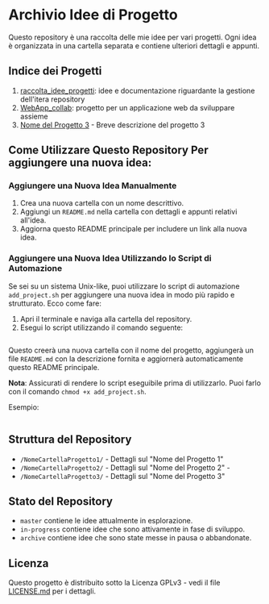 # Archivio Idee di Progetto
Questo repository è una raccolta delle mie idee per vari progetti. Ogni idea è organizzata in una cartella separata e contiene ulteriori dettagli e appunti.

## Indice dei Progetti
1. [raccolta_idee_progetti](raccolta%20idee%20progetti.md): idee e documentazione riguardante la gestione dell'itera repository
2. [WebApp_collab](./WebApp_collab/): progetto per un applicazione web da sviluppare assieme
3. [Nome del Progetto 3](./NomeCartellaProgetto3/README.md) - Breve descrizione del progetto 3

## Come Utilizzare Questo Repository Per aggiungere una nuova idea:
### Aggiungere una Nuova Idea Manualmente
1. Crea una nuova cartella con un nome descrittivo.
2. Aggiungi un `README.md` nella cartella con dettagli e appunti relativi all'idea.
3. Aggiorna questo README principale per includere un link alla nuova idea.

### Aggiungere una Nuova Idea Utilizzando lo Script di Automazione
Se sei su un sistema Unix-like, puoi utilizzare lo script di automazione `add_project.sh` per aggiungere una nuova idea in modo più rapido e strutturato. Ecco come fare:
1. Apri il terminale e naviga alla cartella del repository.
2. Esegui lo script utilizzando il comando seguente:
```bash ./add_project.sh "Nome del Progetto" "Breve descrizione del progetto"
``` 

Questo creerà una nuova cartella con il nome del progetto, aggiungerà un file `README.md` con la descrizione fornita e aggiornerà automaticamente questo README principale.

**Nota**: Assicurati di rendere lo script eseguibile prima di utilizzarlo. Puoi farlo con il comando `chmod +x add_project.sh`. 

Esempio:
```bash chmod +x add_project.sh ./add_project.sh "Progetto di Esempio" "Questo è un progetto di esempio."
```

## Struttura del Repository
- `/NomeCartellaProgetto1/` - Dettagli sul "Nome del Progetto 1"
- `/NomeCartellaProgetto2/` - Dettagli sul "Nome del Progetto 2" -
- `/NomeCartellaProgetto3/` - Dettagli sul "Nome del Progetto 3"

## Stato del Repository
- `master` contiene le idee attualmente in esplorazione.
- `in-progress` contiene idee che sono attivamente in fase di sviluppo.
- `archive` contiene idee che sono state messe in pausa o abbandonate.

## Licenza
Questo progetto è distribuito sotto la Licenza GPLv3 - vedi il file [LICENSE.md](LICENSE.md) per i dettagli.
